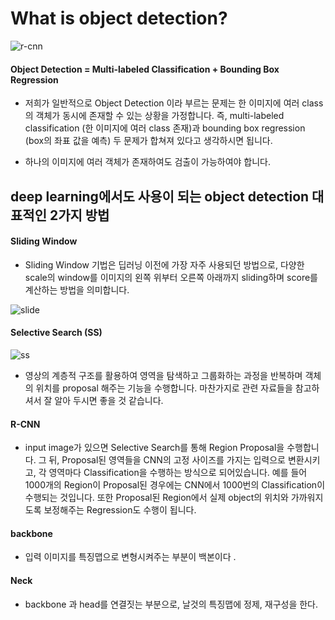 # What is object detection?

![r-cnn](https://hoya012.github.io/assets/img/object_detection_first/fig1_cv_task.PNG)

#### Object Detection = Multi-labeled Classification + Bounding Box Regression

- 저희가 일반적으로 Object Detection 이라 부르는 문제는 한 이미지에 여러 class의 객체가 동시에 존재할 수 있는 상황을 가정합니다. 즉, multi-labeled classification (한 이미지에 여러 class 존재)과 bounding box regression (box의 좌표 값을 예측) 두 문제가 합쳐져 있다고 생각하시면 됩니다. 

- 하나의 이미지에 여러 객체가 존재하여도 검출이 가능하여야 합니다.

## deep learning에서도 사용이 되는 object detection 대표적인 2가지 방법

#### Sliding Window

- Sliding Window 기법은 딥러닝 이전에 가장 자주 사용되던 방법으로, 다양한 scale의 window를 이미지의 왼쪽 위부터 오른쪽 아래까지 sliding하며 score를 계산하는 방법을 의미합니다.

![slide](https://hoya012.github.io/assets/img/object_detection_first/fig6_sliding_window.PNG)


#### Selective Search (SS)

![ss](https://hoya012.github.io/assets/img/object_detection_first/fig7_selective_search.PNG)

- 영상의 계층적 구조를 활용하여 영역을 탐색하고 그룹화하는 과정을 반복하며 객체의 위치를 proposal 해주는 기능을 수행합니다. 마찬가지로 관련 자료들을 참고하셔서 잘 알아 두시면 좋을 것 같습니다.


#### R-CNN

- input image가 있으면 Selective Search를 통해 Region Proposal을 수행합니다. 그 뒤, Proposal된 영역들을 CNN의 고정 사이즈를 가지는 입력으로 변환시키고, 각 영역마다 Classification을 수행하는 방식으로 되어있습니다. 예를 들어 1000개의 Region이 Proposal된 경우에는 CNN에서 1000번의 Classification이 수행되는 것입니다. 또한 Proposal된 Region에서 실제 object의 위치와 가까워지도록 보정해주는 Regression도 수행이 됩니다.


#### backbone

- 입력 이미지를 특징맵으로 변형시켜주는 부분이 백본이다 .

#### Neck 

- backbone 과 head를 연결짓는 부분으로, 날것의 특징맵에 정제, 재구성을 한다.
